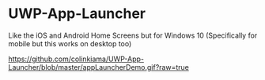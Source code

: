 # UWP-App-Launcher
Like the iOS and Android Home Screens but for Windows 10 (Specifically for mobile but this works on desktop too)

https://github.com/colinkiama/UWP-App-Launcher/blob/master/appLauncherDemo.gif?raw=true
